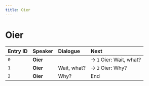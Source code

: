 ```yaml
---
title: Oier
---
```


# Oier


| Entry ID | Speaker | Dialogue | Next |
| :------- | :------ | :------- | :------------ |
| `0` | **Oier** |  | → `1` Oier: Wait, what? |
| `1` | **Oier** | Wait, what? | → `2` Oier: Why? |
| `2` | **Oier** | Why? | End |
